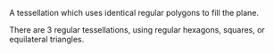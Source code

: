 A tessellation which uses identical regular polygons to fill the plane.

There are 3 regular tessellations, using regular hexagons, squares, or
equilateral triangles.

